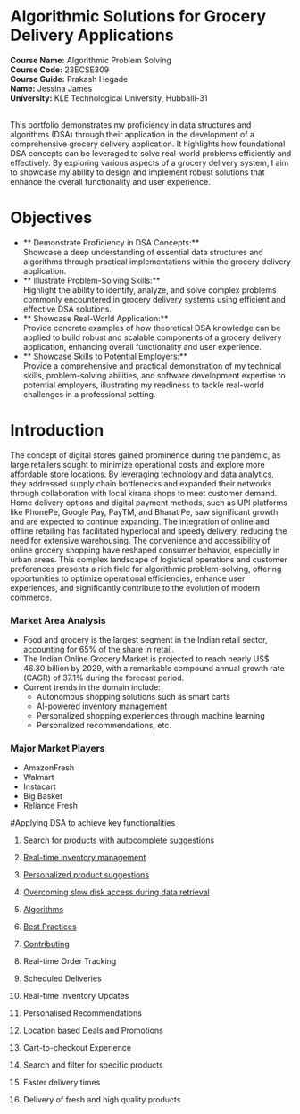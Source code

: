 # Algorithmic Solutions for Grocery Delivery Applications

<b>**Course Name:**</b> Algorithmic Problem Solving <br>
<b>**Course Code:**</b> 23ECSE309 <br>
<b>**Course Guide:**</b> Prakash Hegade <br>
<b>**Name:**</b> Jessina James <br>
<b>**University:**</b> KLE Technological University, Hubballi-31 <br>

<br>
This portfolio demonstrates my proficiency in data structures and algorithms (DSA) through their application in the development of a comprehensive grocery delivery application. It highlights how foundational DSA concepts can be leveraged to solve real-world problems efficiently and effectively. By exploring various aspects of a grocery delivery system, I aim to showcase my ability to design and implement robust solutions that enhance the overall functionality and user experience.

# Objectives
- ** Demonstrate Proficiency in DSA Concepts:**  
  Showcase a deep understanding of essential data structures and algorithms through practical implementations within the grocery delivery application.
- ** Illustrate Problem-Solving Skills:**  
  Highlight the ability to identify, analyze, and solve complex problems commonly encountered in grocery delivery systems using efficient and effective DSA solutions.
- ** Showcase Real-World Application:**  
  Provide concrete examples of how theoretical DSA knowledge can be applied to build robust and scalable components of a grocery delivery application, enhancing overall functionality and user experience.
- ** Showcase Skills to Potential Employers:**  
  Provide a comprehensive and practical demonstration of my technical skills, problem-solving abilities, and software development expertise to potential employers, illustrating my readiness to tackle real-world challenges in a professional setting.

# Introduction 
The concept of digital stores gained prominence during the pandemic, as large retailers sought to minimize operational costs and explore more affordable store locations. By leveraging technology and data analytics, they addressed supply chain bottlenecks and expanded their networks through collaboration with local kirana shops to meet customer demand. Home delivery options and digital payment methods, such as UPI platforms like PhonePe, Google Pay, PayTM, and Bharat Pe, saw significant growth and are expected to continue expanding. The integration of online and offline retailing has facilitated hyperlocal and speedy delivery, reducing the need for extensive warehousing. The convenience and accessibility of online grocery shopping have reshaped consumer behavior, especially in urban areas. This complex landscape of logistical operations and customer preferences presents a rich field for algorithmic problem-solving, offering opportunities to optimize operational efficiencies, enhance user experiences, and significantly contribute to the evolution of modern commerce.

### Market Area Analysis
- Food and grocery is the largest segment in the Indian retail sector, accounting for 65% of the share in retail.
- The Indian Online Grocery Market is projected to reach nearly US$ 46.30 billion by 2029, with a remarkable compound annual growth rate (CAGR) of 37.1% during the forecast period.
- Current trends in the domain include:
  - Autonomous shopping solutions such as smart carts
  - AI-powered inventory management
  - Personalized shopping experiences through machine learning
  - Personalized recommendations, etc.


### Major Market Players
* AmazonFresh
* Walmart
* Instacart
* Big Basket
* Reliance Fresh

#Applying DSA to achieve key functionalities
1. [Search for products with autocomplete suggestions](docs/autocomplete.md)
2. [Real-time inventory management](docs/inventory.md)
3. [Personalized product suggestions](docs/usage.md)
4. [Overcoming slow disk access during data retrieval](docs/data-structures.md)
5. [Algorithms](docs/algorithms.md)
6. [Best Practices](docs/best-practices.md)
7. [Contributing](docs/contributing.md)


1. Real-time Order Tracking
2. Scheduled Deliveries
3. Real-time Inventory Updates
4. Personalised Recommendations
5. Location based Deals and Promotions
6. Cart-to-checkout Experience
7. Search and filter for specific products
8. Faster delivery times
9. Delivery of fresh and high quality products
